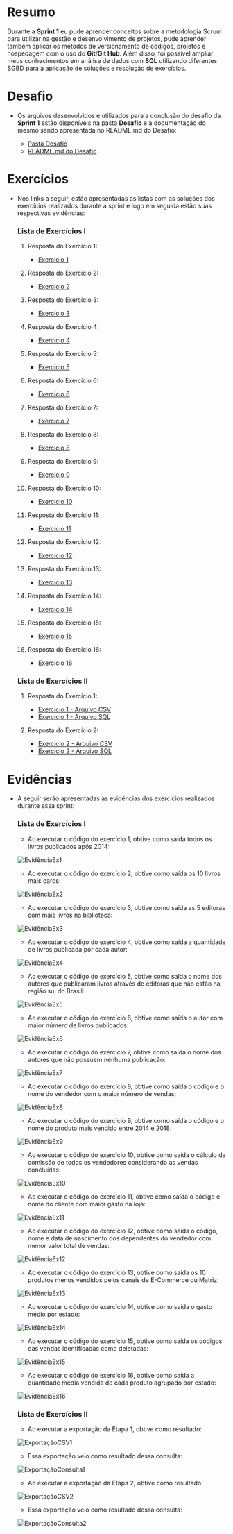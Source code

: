 # Resumo
Durante a **Sprint 1** eu pude aprender conceitos sobre a metodologia Scrum para utilizar na gestão e desenvolvimento de projetos, pude aprender também aplicar os métodos de versionamento de códigos, projetos e hospedagem com o uso do **Git**/**Git Hub**. Além disso, foi possível ampliar meus conhecimentos em análise de dados com **SQL** utilizando diferentes SGBD para a aplicação de soluções e resolução de exercícios.

# Desafio
* Os arquivos desenvolvidos e utilizados para a conclusão do desafio da **Sprint 1** estão disponíveis na pasta **Desafio**  e a documentação do mesmo sendo apresentada no README.md do Desafio:
    
    * [Pasta Desafio](./Desafio/)
    * [README.md do Desafio](./Desafio/README.md)

# Exercícios
*  Nos links a seguir, estão apresentadas as listas com as soluções dos exercícios realizados durante a sprint e logo em seguida estão suas respectivas evidências:
    ### Lista de Exercícios I
    1. Resposta do Exercício 1:

        * [Exercício 1](./Exercicios/ExerciciosI_Biblioteca/ex1.sql)

    2. Resposta do Exercício 2:
        
        * [Exercício 2](./Exercicios/ExerciciosI_Biblioteca/ex2.sql)
    
    3. Resposta do Exercício 3:

        * [Exercício 3](./Exercicios/ExerciciosI_Biblioteca/ex3.sql)

    4. Resposta do Exercício 4:

        * [Exercício 4](./Exercicios/ExerciciosI_Biblioteca/ex4.sql)

    5. Resposta do Exercício 5:

        * [Exercício 5](./Exercicios/ExerciciosI_Biblioteca/ex5.sql)

    6. Resposta do Exercício 6:

        * [Exercício 6](./Exercicios/ExerciciosI_Biblioteca/ex6.sql)

    7. Resposta do Exercício 7:

        * [Exercício 7](./Exercicios/ExerciciosI_Biblioteca/ex7.sql)

    8. Resposta do Exercício 8:

        * [Exercício 8](./Exercicios/ExerciciosI_Loja/ex8.sql)

    9. Resposta do Exercício 9:

        * [Exercício 9](./Exercicios/ExerciciosI_Loja/ex9.sql)

    10. Resposta do Exercício 10:

        * [Exercício 10](./Exercicios/ExerciciosI_Loja/ex10.sql)

    11. Resposta do Exercício 11:

        * [Exercício 11](./Exercicios/ExerciciosI_Loja/ex11.sql)

    12. Resposta do Exercício 12:

        * [Exercício 12](./Exercicios/ExerciciosI_Loja/ex12.sql)

    13. Resposta do Exercício 13:

        * [Exercício 13](./Exercicios/ExerciciosI_Loja/ex13.sql)

    14. Resposta do Exercício 14:

        * [Exercício 14](./Exercicios/ExerciciosI_Loja/ex14.sql)

    15. Resposta do Exercício 15:

        * [Exercício 15](./Exercicios/ExerciciosI_Loja/ex15.sql)

    16. Resposta do Exercício 16:

        * [Exercício 16](./Exercicios/ExerciciosI_Loja/ex16.sql)
    
    ### Lista de Exercícios II
    1. Resposta do Exercício 1:

        * [Exercício 1 - Arquivo CSV](./Exercicios/ExerciciosII_Exportação_de_Dados/Etapa1-ExercicioII.csv)
        * [Exercício 1 - Arquivo SQL](./Exercicios/ExerciciosII_Exportação_de_Dados/etapa1.sql)
    
    2. Resposta do Exercício 2:

        * [Exercício 2 - Arquivo CSV](./Exercicios/ExerciciosII_Exportação_de_Dados/Etapa2-ExercicioII.csv)
        * [Exercício 2 - Arquivo SQL](./Exercicios/ExerciciosII_Exportação_de_Dados/etapa2.sql)


# Evidências
* A seguir serão apresentadas as evidências dos exercícios realizados durante essa sprint:
    ### Lista de Exercícios I
    * Ao executar o código do exercício 1, obtive como saída todos os livros publicados após 2014:

    ![EvidênciaEx1](./Exercicios/Imagens_Execucao/Exercicio01.png)


     * Ao executar o código do exercício 2, obtive como saída os 10 livros mais caros:

    ![EvidênciaEx2](./Exercicios/Imagens_Execucao/Exercicio02.png)

     * Ao executar o código do exercício 3, obtive como saída as 5 editoras com mais livros na biblioteca: 

    ![EvidênciaEx3](./Exercicios/Imagens_Execucao/Exercicio03.png)

     * Ao executar o código do exercício 4, obtive como saída a quantidade de livros publicada por cada autor:

    ![EvidênciaEx4](./Exercicios/Imagens_Execucao/Exercicio04.png)

     * Ao executar o código do exercício 5, obtive como saída o nome dos autores que publicaram livros através de editoras que não estão na região sul do Brasil:

    ![EvidênciaEx5](./Exercicios/Imagens_Execucao/Exercicio05.png)

     * Ao executar o código do exercício 6, obtive como saída o autor com maior número de livros publicados:

    ![EvidênciaEx6](./Exercicios/Imagens_Execucao/Exercicio06.png)

     * Ao executar o código do exercício 7, obtive como saída o nome dos autores que não possuem nenhuma publicação:

    ![EvidênciaEx7](./Exercicios/Imagens_Execucao/Exercicio07.png)

     * Ao executar o código do exercício 8, obtive como saída o codigo e o nome do vendedor com o maior número de vendas:

    ![EvidênciaEx8](./Exercicios/Imagens_Execucao/Exercicio08.png)

     * Ao executar o código do exercício 9, obtive como saída o código e o nome do produto mais vendido entre 2014 e 2018:

    ![EvidênciaEx9](./Exercicios/Imagens_Execucao/Exercicio09.png)

     * Ao executar o código do exercício 10, obtive como saída o cálculo da comissão de todos os vendedores considerando as vendas concluídas:

    ![EvidênciaEx10](./Exercicios/Imagens_Execucao/Exercicio10.png)

     * Ao executar o código do exercício 11, obtive como saída o código e nome do cliente com maior gasto na loja:

    ![EvidênciaEx11](./Exercicios/Imagens_Execucao/Exercicio11.png)

     * Ao executar o código do exercício 12, obtive como saída o código, nome e data de nascimento dos dependentes do vendedor com menor valor total de vendas:

    ![EvidênciaEx12](./Exercicios/Imagens_Execucao/Exercicio12.png)

     * Ao executar o código do exercício 13, obtive como saída os 10 produtos menos vendidos pelos canais de E-Commerce ou Matriz:

    ![EvidênciaEx13](./Exercicios/Imagens_Execucao/Exercicio13.png)

     * Ao executar o código do exercício 14, obtive como saída o gasto médio por estado:

    ![EvidênciaEx14](./Exercicios/Imagens_Execucao/Exercicio14.png)

     * Ao executar o código do exercício 15, obtive como saída os códigos das vendas identificadas como deletadas:

    ![EvidênciaEx15](./Exercicios/Imagens_Execucao/Exercicio15.png)

     * Ao executar o código do exercício 16, obtive como saída a quantidade média vendida de cada produto agrupado por estado:

    ![EvidênciaEx16](./Exercicios/Imagens_Execucao/Exercicio16.png)

    ### Lista de Exercícios II
    * Ao executar a exportação da Etapa 1, obtive como resultado:

    ![ExportaçãoCSV1](./Exercicios/Imagens_Execucao/ResultadoExportacao1.png)
    
    * Essa exportação veio como resultado dessa consulta:

     ![ExportaçãoConsulta1](./Exercicios/Imagens_Execucao/ResultadoConsulta1.png)

    * Ao executar a exportação da Etapa 2, obtive como resultado:

    ![ExportaçãoCSV2](./Exercicios/Imagens_Execucao/ResultadoExportacao2.png)
    
    * Essa exportação veio como resultado dessa consulta:

     ![ExportaçãoConsulta2](./Exercicios/Imagens_Execucao/ResultadoConsulta2.png)
